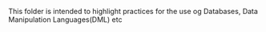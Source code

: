 This folder is intended to highlight practices for the use og Databases, Data Manipulation Languages(DML) etc